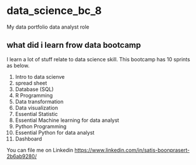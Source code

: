 # data_science_bc_8
My data portfolio data analyst role 

## what did i learn frow data bootcamp
I learn a lot of stuff relate to data science skill. This bootcamp has 10 sprints as below.
1. Intro to data scienve
2. spread sheet
3. Database (SQL)
4. R Programming
5. Data transformation
6. Data visualization
7. Essential Statistic
8. Essential Machine learning for data analyst
9. Python Programming
10. Essential Python for data analyst
11. Dashboard


You can file me on Linkedin https://www.linkedin.com/in/satis-boonprasert-2b6ab9280/

